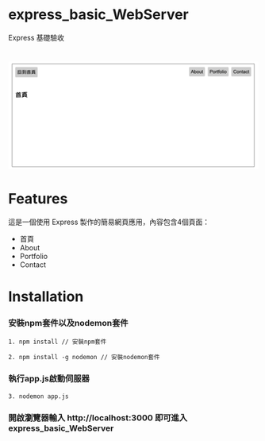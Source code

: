 # express_basic_WebServer
Express 基礎驗收

# 
![image](https://github.com/WangMeimei100/express_basic_WebServer/blob/6fb64abd2f738cef1a047c3a963000c33ef054ea/Express_Basic_WebSever_index.png)

# Features
這是一個使用 Express 製作的簡易網頁應用，內容包含4個頁面：

- 首頁
- About
- Portfolio
- Contact

# Installation
### 安裝npm套件以及nodemon套件
```
1. npm install // 安裝npm套件
```

```
2. npm install -g nodemon // 安裝nodemon套件
```
### 執行app.js啟動伺服器

```
3. nodemon app.js
```

### 開啟瀏覽器輸入 http://localhost:3000 即可進入express_basic_WebServer
